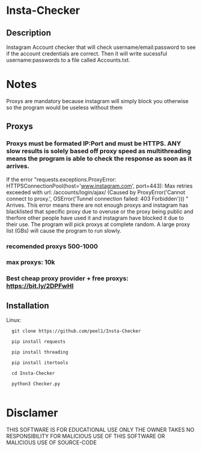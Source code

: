 # Insta-Checker

## Description 
Instagram Account checker that will check username/email:password to see if the account credentials are correct. Then it will write sucessful username:passwords to a file called Accounts.txt. 

# Notes
Proxys are mandatory because instagram will simply block you otherwise so the program would be useless without them
## Proxys
### Proxys must be formated IP:Port and must be HTTPS. ANY slow results is solely based off proxy speed as multithreading means the program is able to check the response as soon as it arrives.

If the error "requests.exceptions.ProxyError: HTTPSConnectionPool(host='www.instagram.com', port=443): Max retries exceeded with url: /accounts/login/ajax/ (Caused by ProxyError('Cannot connect to proxy.', OSError('Tunnel connection failed: 403 Forbidden')))
" Arrives. This  error means there are not enough proxys and instagram has blacklisted that specific proxy due to overuse or the proxy being public and therfore other people have used it and instagram have blocked it due to their use. The program will pick proxys at complete random. A large proxy list (GBs) will cause the program to run slowly.
### recomended proxys 500-1000 
### max proxys: 10k

### Best cheap proxy provider + free proxys: https://bit.ly/2DPFwHI

## Installation
Linux:
```
  git clone https://github.com/peel1/Insta-Checker
  
  pip install requests
  
  pip install threading
  
  pip install itertools
  
  cd Insta-Checker
  
  python3 Checker.py
  
 ```


# Disclamer
THIS SOFTWARE IS FOR EDUCATIONAL USE ONLY THE OWNER TAKES NO RESPONSIBILITY FOR MALICIOUS USE OF THIS SOFTWARE OR MALICIOUS USE OF SOURCE-CODE
